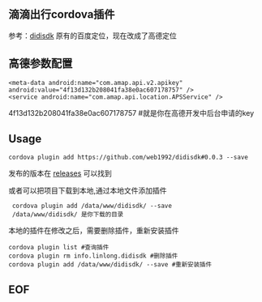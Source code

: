 滴滴出行cordova插件
---
参考：[didisdk](https://github.com/Nealyang/didisdk)
原有的百度定位，现在改成了高德定位


高德参数配置
---

	<meta-data android:name="com.amap.api.v2.apikey" android:value="4f13d132b208041fa38e0ac607178757" />
 	<service android:name="com.amap.api.location.APSService" />
        
4f13d132b208041fa38e0ac607178757 #就是你在高德开发中后台申请的key


Usage
---

	cordova plugin add https://github.com/web1992/didisdk#0.0.3 --save

发布的版本在 [releases](https://github.com/web1992/didisdk/releases) 可以找到

或者可以把项目下载到本地,通过本地文件添加插件

	 cordova plugin add /data/www/didisdk/ --save
	 /data/www/didisdk/ 是你下载的目录

本地的插件在修改之后，需要删除插件，重新安装插件

	cordova plugin list #查询插件
	cordova plugin rm info.linlong.didisdk #删除插件
	cordova plugin add /data/www/didisdk/ --save #重新安装插件


EOF
---




